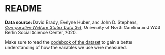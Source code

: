# README

__Data source:__ David Brady, Evelyne Huber, and
John D. Stephens, _[Comparative Welfare States Data Set][cws]_, University of North Carolina and WZB Berlin Social Science Center, 2020.

[cws]: https://www.lisdatacenter.org/news-and-events/comparative-welfare-states-dataset-2020/

Make sure to read the [codebook of the dataset][codebook] to gain a better understanding of how the variables we use were measured.

[codebook]: https://www.lisdatacenter.org/wp-content/uploads/CWS-codebook-2020.pdf

